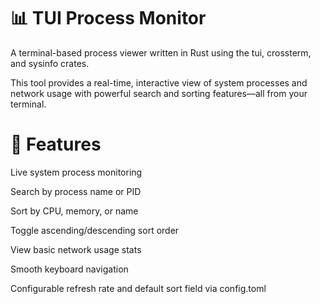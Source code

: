 # 📊 TUI Process Monitor
A terminal-based process viewer written in Rust using the tui, crossterm, and sysinfo crates.

This tool provides a real-time, interactive view of system processes and network usage with powerful search and sorting features—all from your terminal.


# 🚀 Features
Live system process monitoring

Search by process name or PID

Sort by CPU, memory, or name

Toggle ascending/descending sort order

View basic network usage stats

Smooth keyboard navigation

Configurable refresh rate and default sort field via config.toml
